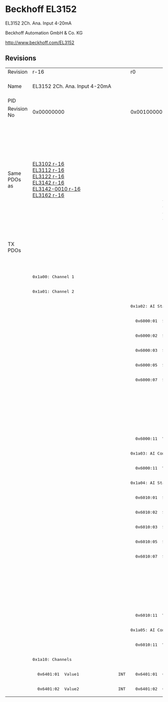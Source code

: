 # Beckhoff EL3152

EL3152 2Ch. Ana. Input 4-20mA

Beckhoff Automation GmbH & Co. KG

http://www.beckhoff.com/EL3152

## Revisions
<table>
<tr >
<td>Revision</td>
<td><div class="foo">r-16</div></td>
<td><div class="foo">r0</div></td>
<td><div class="foo">r1</div></td>
<td><div class="foo">r2</div></td>
<td><div class="foo">r3</div></td>
<td><div class="foo">r9979</div></td>
</tr>
<tr >
<td>Name</td>
<td><div class="foo">EL3152 2Ch. Ana. Input 4-20mA</div></td>
<td colspan=4 align="center"><div class="foo">EL3152 2Ch. Ana Input 4-20mA</div></td>
<td><div class="foo">EL3152 2Ch. Ana. Input 4-20mA</div></td>
</tr>
<tr >
<td>PID</td>
<td colspan=6 align="center"><div class="foo">0x0c503052</div></td>
</tr>
<tr >
<td>Revision No</td>
<td><div class="foo">0x00000000</div></td>
<td><div class="foo">0x00100000</div></td>
<td><div class="foo">0x00110000</div></td>
<td><div class="foo">0x00120000</div></td>
<td><div class="foo">0x00130000</div></td>
<td><div class="foo">0x270b0000</div></td>
</tr>
<tr >
<td>Same PDOs as</td>
<td><div class="foo"><a href="EL3102">EL3102 r-16</a><br/><a href="EL3112">EL3112 r-16</a><br/><a href="EL3122">EL3122 r-16</a><br/><a href="EL3142">EL3142 r-16</a><br/><a href="EL3142-0010">EL3142-0010 r-16</a><br/><a href="EL3162">EL3162 r-16</a></div></td>
<td colspan=3 align="center"><div class="foo"><a href="EL3102">EL3102 r0</a><br/><a href="EL3102">EL3102 r1</a><br/><a href="EL3102">EL3102 r2</a><br/><a href="EL3112">EL3112 r0</a><br/><a href="EL3112">EL3112 r1</a><br/><a href="EL3112">EL3112 r2</a><br/><a href="EL3122">EL3122 r0</a><br/><a href="EL3122">EL3122 r1</a><br/><a href="EL3122">EL3122 r2</a><br/><a href="EL3142">EL3142 r0</a><br/><a href="EL3142">EL3142 r1</a><br/><a href="EL3142">EL3142 r2</a><br/><a href="EL3142-0010">EL3142-0010 r0</a><br/><a href="EL3142-0010">EL3142-0010 r1</a><br/><a href="EL3142-0010">EL3142-0010 r2</a><br/><a href="EL3142-0010">EL3142-0010 r3</a><br/><a href="EL3162">EL3162 r0</a><br/><a href="EL3162">EL3162 r1</a><br/><a href="EL3162">EL3162 r2</a></div></td>
<td><div class="foo"><a href="EL3112">EL3112 r3</a><br/><a href="EL3112-0011">EL3112-0011 r0</a><br/><a href="EL3122">EL3122 r3</a><br/><a href="EL3142">EL3142 r3</a><br/><a href="EL3142-0010">EL3142-0010 r4</a><br/><a href="EL3142-0010">EL3142-0010 r5</a><br/><a href="EL3162">EL3162 r3</a></div></td>
<td><div class="foo"></div></td>
</tr>
<tr class="txpdo pdosection">
<td rowspan=31 valign=top>TX PDOs</td>
<td colspan=5 align="left"></td>
<td><pre>: </pre></td>
<td></td>
</tr>
<tr class="txpdo pdosection">
<td colspan=5 align="left"></td>
<td><pre>: </pre></td>
</tr>
<tr class="txpdo pdosection">
<td colspan=5 align="left"><pre>0x1a00: Channel 1</pre></td>
<td></td>
</tr>
<tr class="txpdo pdosection">
<td colspan=5 align="left"><pre>0x1a01: Channel 2</pre></td>
<td></td>
</tr>
<tr class="txpdo pdosection">
<td></td>
<td colspan=4 align="left"><pre>0x1a02: AI Standard Channel 1</pre></td>
<td></td>
</tr>
<tr class="txpdo">
<td></td>
<td colspan=4 align="left"><pre>  0x6000:01  Status__Underrange    BOOL</pre></td>
<td></td>
</tr>
<tr class="txpdo">
<td></td>
<td colspan=4 align="left"><pre>  0x6000:02  Status__Overrange     BOOL</pre></td>
<td></td>
</tr>
<tr class="txpdo">
<td></td>
<td colspan=4 align="left"><pre>  0x6000:03  Status__Limit 1       BIT2</pre></td>
<td></td>
</tr>
<tr class="txpdo">
<td></td>
<td colspan=4 align="left"><pre>  0x6000:05  Status__Limit 2       BIT2</pre></td>
<td></td>
</tr>
<tr class="txpdo">
<td></td>
<td colspan=4 align="left"><pre>  0x6000:07  Status__Error         BOOL</pre></td>
<td></td>
</tr>
<tr class="txpdo">
<td colspan=4 align="left"></td>
<td><pre>  0x6000:0e  Status__Sync error    BOOL</pre></td>
<td></td>
</tr>
<tr class="txpdo">
<td colspan=4 align="left"></td>
<td><pre>  0x6000:0f  Status__TxPDO State   BOOL</pre></td>
<td></td>
</tr>
<tr class="txpdo">
<td colspan=4 align="left"></td>
<td><pre>  0x6000:10  Status__TxPDO Toggle  BOOL</pre></td>
<td></td>
</tr>
<tr class="txpdo">
<td></td>
<td colspan=4 align="left"><pre>  0x6000:11  Value                 INT</pre></td>
<td></td>
</tr>
<tr class="txpdo pdosection">
<td></td>
<td colspan=4 align="left"><pre>0x1a03: AI Compact Channel 1</pre></td>
<td></td>
</tr>
<tr class="txpdo">
<td></td>
<td colspan=4 align="left"><pre>  0x6000:11  Value                 INT</pre></td>
<td></td>
</tr>
<tr class="txpdo pdosection">
<td></td>
<td colspan=4 align="left"><pre>0x1a04: AI Standard Channel 2</pre></td>
<td></td>
</tr>
<tr class="txpdo">
<td></td>
<td colspan=4 align="left"><pre>  0x6010:01  Status__Underrange    BOOL</pre></td>
<td></td>
</tr>
<tr class="txpdo">
<td></td>
<td colspan=4 align="left"><pre>  0x6010:02  Status__Overrange     BOOL</pre></td>
<td></td>
</tr>
<tr class="txpdo">
<td></td>
<td colspan=4 align="left"><pre>  0x6010:03  Status__Limit 1       BIT2</pre></td>
<td></td>
</tr>
<tr class="txpdo">
<td></td>
<td colspan=4 align="left"><pre>  0x6010:05  Status__Limit 2       BIT2</pre></td>
<td></td>
</tr>
<tr class="txpdo">
<td></td>
<td colspan=4 align="left"><pre>  0x6010:07  Status__Error         BOOL</pre></td>
<td></td>
</tr>
<tr class="txpdo">
<td colspan=4 align="left"></td>
<td><pre>  0x6010:0e  Status__Sync error    BOOL</pre></td>
<td></td>
</tr>
<tr class="txpdo">
<td colspan=4 align="left"></td>
<td><pre>  0x6010:0f  Status__TxPDO State   BOOL</pre></td>
<td></td>
</tr>
<tr class="txpdo">
<td colspan=4 align="left"></td>
<td><pre>  0x6010:10  Status__TxPDO Toggle  BOOL</pre></td>
<td></td>
</tr>
<tr class="txpdo">
<td></td>
<td colspan=4 align="left"><pre>  0x6010:11  Value                 INT</pre></td>
<td></td>
</tr>
<tr class="txpdo pdosection">
<td></td>
<td colspan=4 align="left"><pre>0x1a05: AI Compact Channel 2</pre></td>
<td></td>
</tr>
<tr class="txpdo">
<td></td>
<td colspan=4 align="left"><pre>  0x6010:11  Value                 INT</pre></td>
<td></td>
</tr>
<tr class="txpdo pdosection">
<td colspan=5 align="left"><pre>0x1a10: Channels</pre></td>
<td></td>
</tr>
<tr class="txpdo">
<td><pre>  0x6401:01  Value1                INT</pre></td>
<td colspan=3 align="left"><pre>  0x6401:01  Channel 1             INT</pre></td>
<td colspan=2 align="left"></td>
</tr>
<tr class="txpdo">
<td><pre>  0x6401:02  Value2                INT</pre></td>
<td colspan=3 align="left"><pre>  0x6401:02  Channel 2             INT</pre></td>
<td colspan=2 align="left"></td>
</tr>
</table>
